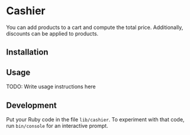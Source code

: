 # Cashier

You can add products to a cart and compute the total price. Additionally, discounts can be applied to products.

## Installation

## Usage

TODO: Write usage instructions here

## Development

Put your Ruby code in the file `lib/cashier`. To experiment with that code, run `bin/console` for an interactive prompt.